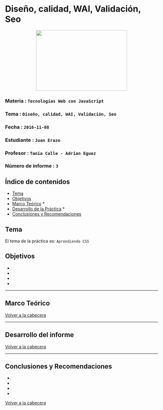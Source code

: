 # Diseño, calidad, WAI, Validación, Seo

<p align="center">
<img src="http://web-on.es/wp-content/uploads/2014/11/foto-portada-webon.png" width="300" height="200">
</p>

### Materia : `Tecnologías Web con JavaScript`
### Tema : `Diseño, calidad, WAI, Validación, Seo` 
### Fecha : `2016-11-08`
### Estudiante : `Juan Erazo`
### Profesor : `Tania Calle - Adrian Eguez`
### Número de informe : `3`

<a name="cabecera"></a>
## Índice de contenidos


- <a href="#tema">Tema</a>
- <a href="#objetivos">Objetivos</a>
- <a href="#marco-teorico">Marco Teórico</a>
    * 
- <a href="#desarrollo">Desarrollo de la Práctica</a>
    * 
- <a href="#conrec">Conclusiones y Recomendaciones</a>     

<a name="tema"></a>
## Tema
El tema de la práctica es: `Aprendiendo CSS`

<a name="objetivos"></a>
## Objetivos
- 
- 
- 
- 

---
<a name="marco-teorico"></a>
## Marco Teórico

<a href="#cabecera">Volver a la cabecera</a>

---
<a name="desarrollo"></a>
## Desarrollo del informe


<a href="#cabecera">Volver a la cabecera</a>


---

<a name="conrec"></a>
## Conclusiones y Recomendaciones

- 
- 
- 
- 

<a href="#cabecera">Volver a la cabecera</a>